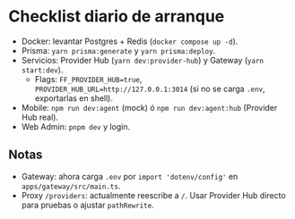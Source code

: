 # Checklist diario de arranque

- Docker: levantar Postgres + Redis (`docker compose up -d`).
- Prisma: `yarn prisma:generate` y `yarn prisma:deploy`.
- Servicios: Provider Hub (`yarn dev:provider-hub`) y Gateway (`yarn start:dev`).
  - Flags: `FF_PROVIDER_HUB=true`, `PROVIDER_HUB_URL=http://127.0.0.1:3014` (si no se carga `.env`, exportarlas en shell).
- Mobile: `npm run dev:agent` (mock) ó `npm run dev:agent:hub` (Provider Hub real).
- Web Admin: `pnpm dev` y login.

## Notas

- Gateway: ahora carga `.env` por `import 'dotenv/config'` en `apps/gateway/src/main.ts`.
- Proxy `/providers`: actualmente reescribe a `/`. Usar Provider Hub directo para pruebas o ajustar `pathRewrite`.
